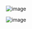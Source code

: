 ![image](https://github.com/user-attachments/assets/102cdd2a-cedd-4950-b17d-e21eace000ce)

![image](https://github.com/user-attachments/assets/1e795574-d6ab-4569-89cf-1a44f7b2c89c)
